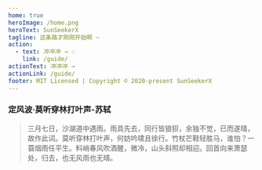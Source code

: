```yaml
---
home: true
heroImage: /home.png
heroText: SunSeekerX
tagline: 这条路才刚刚开始啊 ~
action:
  - text: 冲冲冲 → 💡
    link: /guide/
actionText: 冲冲冲 →
actionLink: /guide/
footer: MIT Licensed | Copyright © 2020-present SunSeekerX
---
```






### 定风波·莫听穿林打叶声-苏轼

> 三月七日，沙湖道中遇雨。雨具先去，同行皆狼狈，余独不觉，已而遂晴，故作此词。莫听穿林打叶声，何妨吟啸且徐行。竹杖芒鞋轻胜马，谁怕？一蓑烟雨任平生。料峭春风吹酒醒，微冷，山头斜照却相迎。回首向来萧瑟处，归去，也无风雨也无晴。
>